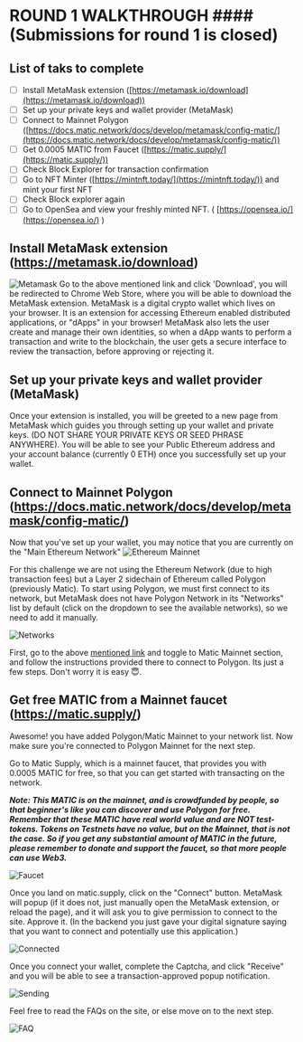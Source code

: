 # ROUND 1 WALKTHROUGH #### (Submissions for round 1 is closed)

## List of taks to complete
- [ ]  Install MetaMask extension ([https://metamask.io/download](https://metamask.io/download))
- [ ]  Set up your private keys and wallet provider (MetaMask)
- [ ]  Connect to Mainnet Polygon ([https://docs.matic.network/docs/develop/metamask/config-matic/](https://docs.matic.network/docs/develop/metamask/config-matic/))
- [ ]  Get 0.0005 MATIC from Faucet ([https://matic.supply/](https://matic.supply/))
- [ ]  Check Block Explorer for transaction confirmation
- [ ]  Go to NFT Minter ([https://mintnft.today/](https://mintnft.today/)) and mint your first NFT
- [ ]  Check Block explorer again
- [ ]  Go to OpenSea and view your freshly minted NFT. ( [https://opensea.io/](https://opensea.io/) )

## Install MetaMask extension (https://metamask.io/download)
![Metamask](img/1.png)
Go to the above mentioned link and click 'Download', you will be redirected to Chrome Web Store, where you will be able to download the MetaMask extension.
MetaMask is a digital crypto wallet which lives on your browser. It is an extension for accessing Ethereum enabled distributed applications, or "dApps" in your browser! MetaMask also lets the user create and manage their own identities, so when a dApp wants to perform a transaction and write to the blockchain, the user gets a secure interface to review the transaction, before approving or rejecting it.

## Set up your private keys and wallet provider (MetaMask)
Once your extension is installed, you will be greeted to a new page from MetaMask which guides you through setting up your wallet and private keys. (DO NOT SHARE YOUR PRIVATE KEYS OR SEED PHRASE ANYWHERE). 
You will be able to see your Public Ethereum address and your account balance (currently 0 ETH) once you successfully set up your wallet.

## Connect to Mainnet Polygon  (https://docs.matic.network/docs/develop/metamask/config-matic/)
Now that you've set up your wallet, you may notice that you are currently on the "Main Ethereum Network"
![Ethereum Mainnet](img/2.png)


For this challenge we are not using the Ethereum Network (due to high transaction fees) but a Layer 2 sidechain of Ethereum called Polygon (previously Matic). 
To start using Polygon, we must first connect to its network, but MetaMask does not have Polygon Network in its "Networks" list by default (click on the dropdown to see the available networks), so we need to add it manually.


![Networks](img/3.png)


First, go to the above [mentioned link](https://docs.matic.network/docs/develop/metamask/config-matic/) and toggle to Matic Mainnet section, and follow the instructions provided there to connect to Polygon. Its just a few steps. Don't worry it is easy 😇.

## Get free MATIC from a Mainnet faucet (https://matic.supply/)
Awesome! you have added Polygon/Matic Mainnet to your network list. Now make sure you're connected to Polygon Mainnet for the next step. 

Go to Matic Supply, which is a mainnet faucet, that provides you with 0.0005 MATIC for free, so that you can get started with transacting on the network. 

***Note: This MATIC is on the mainnet, and is crowdfunded by people, so that beginner's like you can discover and use Polygon for free. Remember that these MATIC have real world value and are NOT test-tokens. Tokens on Testnets have no value, but on the Mainnet, that is not the case. So if you get any substantial amount of MATIC in the future, please remember to donate and support the faucet, so that more people can use Web3.***

![Faucet](img/4.png)


Once you land on matic.supply, click on the "Connect" button. MetaMask will popup (if it does not, just manually open the MetaMask extension, or reload the page), and it will ask you to give permission to connect to the site. Approve it. (In the backend you just gave your digital signature saying that you want to connect and potentially use this application.)

![Connected](img/5.png)

Once you connect your wallet, complete the Captcha, and click "Receive" and you will be able to see a transaction-approved popup notification. 

![Sending](img/6.png)

Feel free to read the FAQs on the site, or else move on to the next step.

![FAQ](img/7.png)
